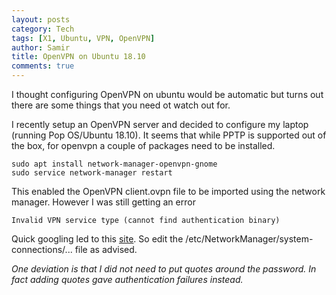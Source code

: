```yaml
---
layout: posts
category: Tech
tags: [X1, Ubuntu, VPN, OpenVPN]
author: Samir
title: OpenVPN on Ubuntu 18.10
comments: true
---
```


I thought configuring OpenVPN on ubuntu would be automatic but turns out there are some things that you need ot watch out for.

<!--more-->

I recently setup an OpenVPN server and decided to configure my laptop (running Pop OS/Ubuntu 18.10). It seems that while  PPTP is supported out of the box, for openvpn a couple of packages need to be installed.

```
sudo apt install network-manager-openvpn-gnome
sudo service network-manager restart
```

This enabled the OpenVPN client.ovpn file to be imported using the network manager. However I was still getting an error 

```
Invalid VPN service type (cannot find authentication binary)
```

Quick googling led to this [site](https://necromuralist.github.io/posts/openvpn-on-ubuntu-1804/). So edit the  /etc/NetworkManager/system-connections/... file as advised.   

_One deviation is that I did not need to put quotes around the password. In fact adding quotes gave authentication failures instead._



